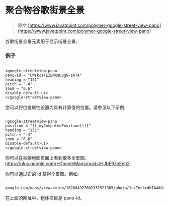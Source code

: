 # 聚合物谷歌街景全景

> 原文:[https://www.javatpoint.com/polymer-google-street-view-pano](https://www.javatpoint.com/polymer-google-street-view-pano)

谷歌街景全景元素用于显示街景全景。

### 例子

```

<google-streetview-pano
pano-id = "CWskcsTEZBNXaD8gG-zATA"
heading = "151"
pitch = "-4"
zoom = "0.6"
disable-default-ui>
</google-streetview-pano>

```

您可以将位置属性设置为具有计算值的位置。请参见以下示例:

```

<google-streetview-pano
position = "[[_myComputedPosition()]]"
heading = "151"
pitch = "-4"
zoom = "0.6"
disable-default-ui>
</google-streetview-pano>

```

你可以在谷歌地图页面上看到很多全景图。https://plus.google.com/+GoogleMaps/posts/HJbE9zbEeh2

你可以通过它的 id 获得全景图。例如:

```

google.com/maps/views/view/102684927602131521305/photo/1szTnskrdKIAAAGuu3fZRw

```

在上面的网址中，粗体项目是 pano-id。